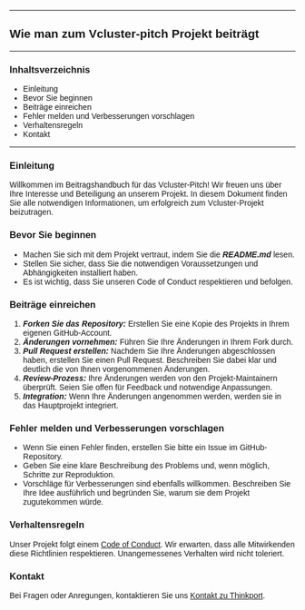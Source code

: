 <style>
    body {
        font-family: Verdana, sans-serif;
    }
</style>
***
## Wie man zum Vcluster-pitch Projekt beiträgt
***
### Inhaltsverzeichnis
* Einleitung
* Bevor Sie beginnen
* Beiträge einreichen
* Fehler melden und Verbesserungen vorschlagen
* Verhaltensregeln
* Kontakt

***
### Einleitung
Willkommen im Beitragshandbuch für das Vcluster-Pitch! Wir freuen uns über Ihre Interesse und Beteiligung an unserem Projekt. 
In diesem Dokument finden Sie alle notwendigen Informationen, um erfolgreich zum Vcluster-Projekt beizutragen.

### Bevor Sie beginnen

* Machen Sie sich mit dem Projekt vertraut, indem Sie die ***README.md*** lesen.
* Stellen Sie sicher, dass Sie die notwendigen Voraussetzungen und Abhängigkeiten installiert haben.
* Es ist wichtig, dass Sie unseren Code of Conduct respektieren und befolgen.

### Beiträge einreichen

1. ***Forken Sie das Repository:*** Erstellen Sie eine Kopie des Projekts in Ihrem eigenen GitHub-Account.
2. ***Änderungen vornehmen:*** Führen Sie Ihre Änderungen in Ihrem Fork durch.
3. ***Pull Request erstellen:*** Nachdem Sie Ihre Änderungen abgeschlossen haben, erstellen Sie einen Pull Request. 
Beschreiben Sie dabei klar und deutlich die von Ihnen vorgenommenen Änderungen.
4. ***Review-Prozess:*** Ihre Änderungen werden von den Projekt-Maintainern überprüft. Seien Sie offen für Feedback und notwendige Anpassungen.
5. ***Integration:*** Wenn Ihre Änderungen angenommen werden, werden sie in das Hauptprojekt integriert.

### Fehler melden und Verbesserungen vorschlagen

* Wenn Sie einen Fehler finden, erstellen Sie bitte ein Issue im GitHub-Repository.
* Geben Sie eine klare Beschreibung des Problems und, wenn möglich, Schritte zur Reproduktion.
* Vorschläge für Verbesserungen sind ebenfalls willkommen. Beschreiben Sie Ihre Idee ausführlich und begründen Sie, warum sie dem Projekt zugutekommen würde.

### Verhaltensregeln
Unser Projekt folgt einem [Code of Conduct](CODE_OF_CONDUCT.md). Wir erwarten, dass alle Mitwirkenden diese Richtlinien respektieren. 
Unangemessenes Verhalten wird nicht toleriert.

### Kontakt
Bei Fragen oder Anregungen, kontaktieren Sie uns [Kontakt zu Thinkport](https://thinkport.digital/kontaktieren-3/).


